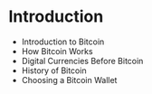 # Introduction
* Introduction to Bitcoin
* How Bitcoin Works
*	Digital Currencies Before Bitcoin
*	History of Bitcoin
*	Choosing a Bitcoin Wallet
